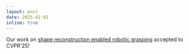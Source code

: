```yaml
---
layout: post
date: 2025-02-01
inline: true
---
```


Our work on [shape reconstruction enabled robotic grasping](https://sh8.io/#/zerograsp) accepted to CVPR'25!